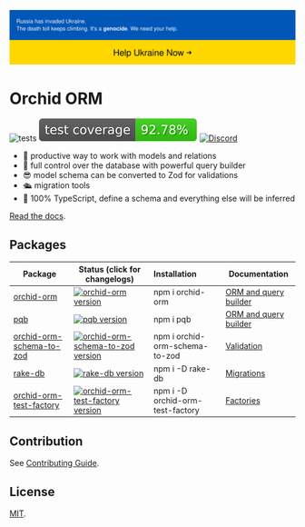 [![Stand With Ukraine](https://raw.githubusercontent.com/vshymanskyy/StandWithUkraine/main/banner2-direct.svg)](https://stand-with-ukraine.pp.ua)

# Orchid ORM

![tests](https://github.com/romeerez/orchid-orm/actions/workflows/test-and-release.yml/badge.svg)
![coverage](https://raw.githubusercontent.com/romeerez/orchid-orm/badges/coverage-badge.svg)
[![Discord](https://img.shields.io/discord/1072299783340953671)](https://discord.gg/95pa6FpBB9)

- 🚀️ productive way to work with models and relations
- 🧐️ full control over the database with powerful query builder
- 😎️ model schema can be converted to Zod for validations
- 🛳️ migration tools
- 💯 100% TypeScript, define a schema and everything else will be inferred

[Read the docs](https://orchid-orm.netlify.app/guide/).

## Packages

| Package                                            | Status (click for changelogs)                                                                                                                   | Installation                     | Documentation                                                                            |
| -------------------------------------------------- | ----------------------------------------------------------------------------------------------------------------------------------------------- | :------------------------------- | ---------------------------------------------------------------------------------------- |
| [orchid-orm](packages/orm)                         | [![orchid-orm version](https://img.shields.io/npm/v/orchid-orm.svg?label=%20)](packages/orm/CHANGELOG.md)                                       | npm i orchid-orm                 | [ORM and query builder](https://orchid-orm.netlify.app/guide/orm-and-query-builder.html) |
| [pqb](packages/qb/pqb)                             | [![pqb version](https://img.shields.io/npm/v/pqb.svg?label=%20)](packages/qb/pqb/CHANGELOG.md)                                                  | npm i pqb                        | [ORM and query builder](https://orchid-orm.netlify.app/guide/orm-and-query-builder.html) |
| [orchid-orm-schema-to-zod](packages/schema-to-zod) | [![orchid-orm-schema-to-zod version](https://img.shields.io/npm/v/orchid-orm-schema-to-zod.svg?label=%20)](packages/schema-to-zod/CHANGELOG.md) | npm i orchid-orm-schema-to-zod   | [Validation](https://orchid-orm.netlify.app/guide/columns-validation-methods.html)       |
| [rake-db](packages/rake-db)                        | [![rake-db version](https://img.shields.io/npm/v/rake-db.svg?label=%20)](packages/rake-db/CHANGELOG.md)                                         | npm i -D rake-db                 | [Migrations](https://orchid-orm.netlify.app/guide/migration-setup-and-overview.html)     |
| [orchid-orm-test-factory](packages/test-factory)   | [![orchid-orm-test-factory version](https://img.shields.io/npm/v/orchid-orm-test-factory.svg?label=%20)](packages/test-factory/CHANGELOG.md)    | npm i -D orchid-orm-test-factory | [Factories](https://orchid-orm.netlify.app/guide/orm-test-factories.html)                |

## Contribution

See [Contributing Guide](CONTRIBUTING.md).

## License

[MIT](LICENSE).
